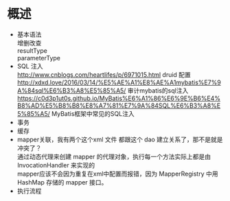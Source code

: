 # 概述

- 基本语法  
  增删改查  
  resultType  
  parameterType  
- SQL 注入  
  http://www.cnblogs.com/heartlifes/p/6971015.html  druid 配置  
  http://xdxd.love/2016/03/14/%E5%AE%A1%E8%AE%A1mybatis%E7%9A%84sql%E6%B3%A8%E5%85%A5/   审计mybatis的sql注入  
  https://c0d3p1ut0s.github.io/MyBatis%E6%A1%86%E6%9E%B6%E4%B8%AD%E5%B8%B8%E8%A7%81%E7%9A%84SQL%E6%B3%A8%E5%85%A5/  MyBatis框架中常见的SQL注入  
- 事务  
- 缓存  
- mapper关联，我有两个这个xml 文件 都跟这个 dao 建立关系了，那不是就是冲突了？  
  通过动态代理来创建 mapper 的代理对象，执行每一个方法实际上都是由 InvocationHandler 来实现的  
  mapper应该不会因为重复在xml中配置而报错，因为 MapperRegistry 中用 HashMap 存储的 mapper 接口。    
- 执行流程